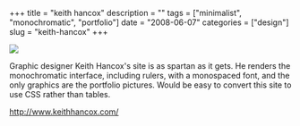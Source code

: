 +++
title = "keith hancox"
description = ""
tags = ["minimalist", "monochromatic", "portfolio"]
date = "2008-06-07"
categories = ["design"]
slug = "keith-hancox"
+++


 

  <div id="screens-thumbs" class="clearfix">
    <div class="txt-center" id="design-submission"><a href="http://www.keithhancox.com/"><img id='bluga-thumbnail-1301' class='bluga-thumbnail large' src='http://media.konigi.com/bluga/
wt484a814103879_0.jpg'/></a></div>  
  </div>   
<p>Graphic designer Keith Hancox's site is as spartan as it gets. He renders the monochromatic interface, including rulers, with a monospaced font, and the only graphics are the portfolio pictures. Would be easy to convert this site to use CSS rather than tables. </p>
<p><a href="http://www.keithhancox.com/">http://www.keithhancox.com/</a></p>




